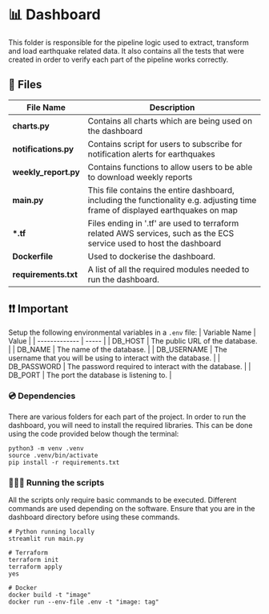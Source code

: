 # 📊 Dashboard
This folder is responsible for the pipeline logic used to extract, transform and load earthquake related data. It also contains all the tests that were created in order to verify each part of the pipeline works correctly.
## 📁 Files
| File Name | Description |
| ----------| ----------- |
| **charts.py** | Contains all charts which are being used on the dashboard |
| **notifications.py** | Contains script for users to subscribe for notification alerts for earthquakes |
| **weekly_report.py** | Contains functions to allow users to be able to download weekly reports |
| **main.py** | This file contains the entire dashboard, including the functionality e.g. adjusting time frame of displayed earthquakes on map | 
| **\*.tf** | Files ending in '.tf' are used to terraform related AWS services, such as the ECS service used to host the dashboard |
| **Dockerfile** | Used to dockerise the dashboard. |
| **requirements.txt** | A list of all the required modules needed to run the dashboard. |

## ❗️❗️ Important
Setup the following environmental variables in a `.env` file:
| Variable Name | Value |
| ------------- | ----- |
| DB_HOST | The public URL of the database. |
| DB_NAME | The name of the database. |
| DB_USERNAME | The username that you will be using to interact with the database. |
| DB_PASSWORD | The password required to interact with the database. |
| DB_PORT | The port the database is listening to. |


### 💿  Dependencies
There are various folders for each part of the project. In order to run the dashboard, you will need to install the required libraries. This can be done using the code provided below though the terminal:
```
python3 -m venv .venv
source .venv/bin/activate
pip install -r requirements.txt
```

### 🏃‍♂️‍➡️ Running the scripts
All the scripts only require basic commands to be executed. Different commands are used depending on the software. Ensure that you are in the dashboard directory before using these commands.
```
# Python running locally
streamlit run main.py

# Terraform
terraform init
terraform apply
yes

# Docker
docker build -t "image"
docker run --env-file .env -t "image: tag"
```